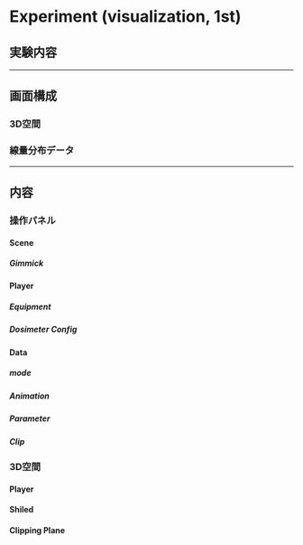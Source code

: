 # Experiment (visualization, 1st)

## 実験内容

---
## 画面構成

### 3D空間

### 線量分布データ

---
## 内容

<!-- --- -->
### 操作パネル
#### Scene

##### Gimmick

#### Player

##### Equipment

##### Dosimeter Config

#### Data

##### mode

##### Animation

##### Parameter

##### Clip

<!-- --- -->
### 3D空間

#### Player

#### Shiled

#### Clipping Plane
